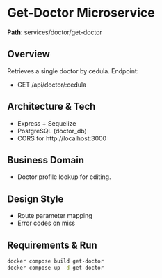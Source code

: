 # Get-Doctor Microservice

**Path**: services/doctor/get-doctor

## Overview
Retrieves a single doctor by cedula.
Endpoint:
- GET /api/doctor/:cedula

## Architecture & Tech
- Express + Sequelize
- PostgreSQL (doctor_db)
- CORS for http://localhost:3000

## Business Domain
- Doctor profile lookup for editing.

## Design Style
- Route parameter mapping
- Error codes on miss

## Requirements & Run
```bash
docker compose build get-doctor
docker compose up -d get-doctor
```